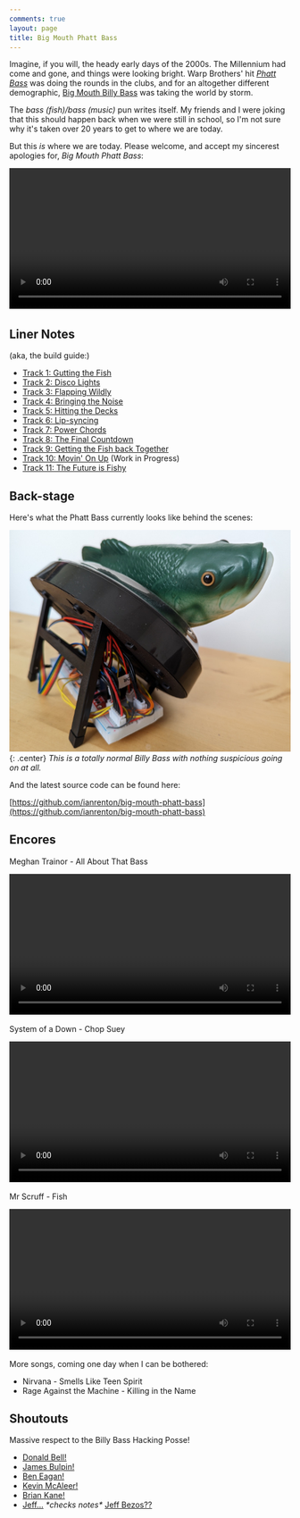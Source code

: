 ```yaml
---
comments: true
layout: page
title: Big Mouth Phatt Bass
---
```


Imagine, if you will, the heady early days of the 2000s. The Millennium had come and gone, and things were looking bright. Warp Brothers' hit [*Phatt Bass*](https://www.youtube.com/watch?v=Ca-r-U5ybx4&pp=ygUYd2FycCBicm90aGVycyBwaGF0dCBiYXNz) was doing the rounds in the clubs, and for an altogether different demographic, [Big Mouth Billy Bass](https://en.wikipedia.org/wiki/Big_Mouth_Billy_Bass) was taking the world by storm.

The *bass (fish)/bass (music)* pun writes itself. My friends and I were joking that this should happen back when we were still in school, so I'm not sure why it's taken over 20 years to get to where we are today.

But this *is* where we are today. Please welcome, and accept my sincerest apologies for, *Big Mouth Phatt Bass*:

<center><video style="width: 720px; max-width:100%" controls><source src="https://video.ianrenton.com/phattbass/phattbass2.webm" type="video/webm"></video></center>

## Liner Notes

(aka, the build guide:)

* [Track 1: Gutting the Fish](/projects/big-mouth-phatt-bass/track-1-gutting-the-fish)
* [Track 2: Disco Lights](/projects/big-mouth-phatt-bass/track-2-disco-lights)
* [Track 3: Flapping Wildly](/projects/big-mouth-phatt-bass/track-3-flapping-wildly)
* [Track 4: Bringing the Noise](/projects/big-mouth-phatt-bass/track-4-bringing-the-noise)
* [Track 5: Hitting the Decks](/projects/big-mouth-phatt-bass/track-5-hitting-the-decks)
* [Track 6: Lip-syncing](/projects/big-mouth-phatt-bass/track-6-lip-syncing)
* [Track 7: Power Chords](/projects/big-mouth-phatt-bass/track-7-power-chords)
* [Track 8: The Final Countdown](/projects/big-mouth-phatt-bass/track-8-the-final-countdown)
* [Track 9: Getting the Fish back Together](/projects/big-mouth-phatt-bass/track-9-getting-the-fish-back-together)
* [Track 10: Movin' On Up](/projects/big-mouth-phatt-bass/track-10-movin-on-up) (Work in Progress)
* [Track 11: The Future is Fishy](/projects/big-mouth-phatt-bass/track-11-the-future-is-fishy)

## Back-stage

Here's what the Phatt Bass currently looks like behind the scenes:

![A Billy Bass with a bunch of wires and electronics behind it](/projects/big-mouth-phatt-bass/20.jpg){: .center}
*This is a totally normal Billy Bass with nothing suspicious going on at all.*

And the latest source code can be found here:

[https://github.com/ianrenton/big-mouth-phatt-bass](https://github.com/ianrenton/big-mouth-phatt-bass)

## Encores

Meghan Trainor - All About That Bass

<center><video style="width: 720px; max-width:100%" controls><source src="https://video.ianrenton.com/phattbass/phattbass-allaboutthatbass.webm" type="video/webm"></video></center>

System of a Down - Chop Suey

<center><video style="width: 720px; max-width:100%" controls><source src="https://video.ianrenton.com/phattbass/phattbass-chopsuey.webm" type="video/webm"></video></center>

Mr Scruff - Fish

<center><video style="width: 720px; max-width:100%" controls><source src="https://video.ianrenton.com/phattbass/phattbass-mrscruff.webm" type="video/webm"></video></center>

More songs, coming one day when I can be bothered:

* Nirvana - Smells Like Teen Spirit
* Rage Against the Machine - Killing in the Name

## Shoutouts

Massive respect to the Billy Bass Hacking Posse!

* [Donald Bell!](https://www.instructables.com/Animate-a-Billy-Bass-Mouth-With-Any-Audio-Source/)
* [James Bulpin!](https://automateeverythingsite.wordpress.com/2016/11/20/hacking-big-mouth-billy-bass-part-13/)
* [Ben Eagan!](https://www.cyber-omelette.com/2019/01/billy-bass-alexa.html)
* [Kevin McAleer!](https://www.kevsrobots.com/blog/big-mouth.html)
* [Brian Kane!](https://www.theverge.com/2016/11/4/13525172/amazon-alexa-big-mouth-billy-bass-hack-api)
* [Jeff...](https://inews.co.uk/news/consumer/big-mouth-billy-bass-amazon-alexa-speaker-buy-sale-228703) *\*checks notes\** [Jeff Bezos??](https://inews.co.uk/news/consumer/big-mouth-billy-bass-amazon-alexa-speaker-buy-sale-228703)
